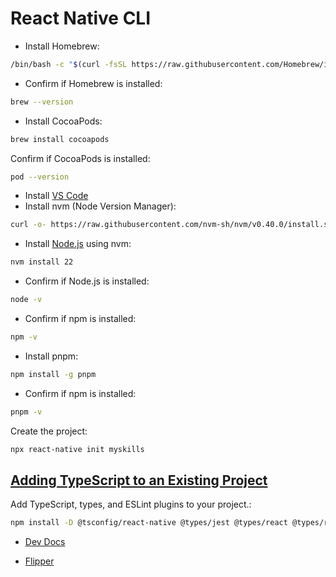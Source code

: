 # React Native CLI

- Install Homebrew:
```sh
/bin/bash -c "$(curl -fsSL https://raw.githubusercontent.com/Homebrew/install/HEAD/install.sh)"
```

- Confirm if Homebrew is installed:
```sh
brew --version
```

- Install CocoaPods:
```sh
brew install cocoapods
```

Confirm if CocoaPods is installed:
```sh
pod --version
```

- Install [VS Code](https://code.visualstudio.com)
- Install nvm (Node Version Manager):
```sh
curl -o- https://raw.githubusercontent.com/nvm-sh/nvm/v0.40.0/install.sh | bash
```

- Install [Node.js](https://nodejs.org/en/download/package-manager) using nvm:
```sh
nvm install 22
```

- Confirm if Node.js is installed:
```sh
node -v
```

- Confirm if npm is installed:
```sh
npm -v
```

- Install pnpm:
```sh
npm install -g pnpm
```

- Confirm if npm is installed:
```sh
pnpm -v
```

Create the project:
```sh
npx react-native init myskills
```

## [Adding TypeScript to an Existing Project](https://reactnative.dev/docs/typescript)

Add TypeScript, types, and ESLint plugins to your project.:
```sh
npm install -D @tsconfig/react-native @types/jest @types/react @types/react-test-renderer typescript
```

- [Dev Docs](https://devdocs.io)

- [Flipper](https://fbflipper.com)